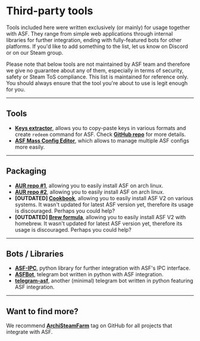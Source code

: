 # Third-party tools

Tools included here were written exclusively (or mainly) for usage together with ASF. They range from simple web applications through internal libraries for further integration, ending with fully-featured bots for other platforms. If you'd like to add something to the list, let us know on Discord or on our Steam group.

Please note that below tools are not maintained by ASF team and therefore we give no guarantee about any of them, especially in terms of security, safety or Steam ToS compliance. This list is maintained for reference only. You should always ensure that the tool you're about to use is legit enough for you.

---

## Tools

- **[Keys extractor](https://ske.cloudswift.me)**, allows you to copy-paste keys in various formats and create `redeem` command for ASF. Check **[GitHub repo](https://github.com/Cloud-Swift/SKE)** for more details.
- **[ASF Mass Config Editor](https://github.com/genesix-eu/asf_mass_config_editor)**, which allows to manage multiple ASF configs more easily.

---

## Packaging

- **[AUR repo #1](https://aur.archlinux.org/packages/asf)**, allowing you to easily install ASF on arch linux.
- **[AUR repo #2](https://aur.archlinux.org/packages/archisteamfarm-bin)**, allowing you to easily install ASF on arch linux.
- **[OUTDATED] [Cookbook](https://supermarket.chef.io/cookbooks/asf)**, allowing you to easily install ASF V2 on various systems. It wasn't updated for latest ASF version yet, therefore its usage is discouraged. Perhaps you could help?
- **[OUTDATED] [Brew formula](http://brewformulas.org/ArchiSteamFarm)**, allowing you to easily install ASF V2 with homebrew. It wasn't updated for latest ASF version yet, therefore its usage is discouraged. Perhaps you could help?

---

## Bots / Libraries

- **[ASF-IPC](https://github.com/deluxghost/ASF_IPC)**, python library for further integration with ASF's IPC interface.
- **[ASFBot](https://github.com/dmcallejo/ASFBot)**, telegram bot written in python with ASF integration.
- **[telegram-asf](https://github.com/deluxghost/telegram-asf)**, another (minimal) telegram bot written in python featuring ASF integration.

---

## Want to find more?

We recommend **[ArchiSteamFarm](https://github.com/topics/archisteamfarm)** tag on GitHub for all projects that integrate with ASF.